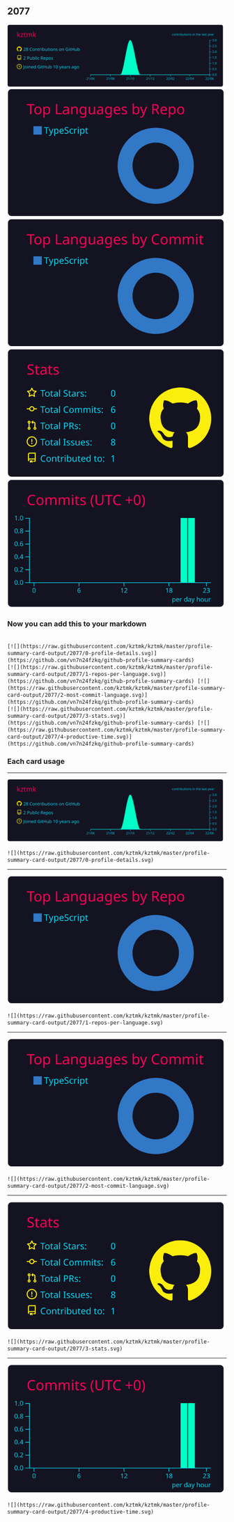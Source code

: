 ## 2077

[![](./0-profile-details.svg)](https://github.com/vn7n24fzkq/github-profile-summary-cards)
[![](./1-repos-per-language.svg)](https://github.com/vn7n24fzkq/github-profile-summary-cards) [![](./2-most-commit-language.svg)](https://github.com/vn7n24fzkq/github-profile-summary-cards)
[![](./3-stats.svg)](https://github.com/vn7n24fzkq/github-profile-summary-cards) [![](./4-productive-time.svg)](https://github.com/vn7n24fzkq/github-profile-summary-cards)
### Now you can add this to your markdown
```

[![](https://raw.githubusercontent.com/kztmk/kztmk/master/profile-summary-card-output/2077/0-profile-details.svg)](https://github.com/vn7n24fzkq/github-profile-summary-cards)
[![](https://raw.githubusercontent.com/kztmk/kztmk/master/profile-summary-card-output/2077/1-repos-per-language.svg)](https://github.com/vn7n24fzkq/github-profile-summary-cards) [![](https://raw.githubusercontent.com/kztmk/kztmk/master/profile-summary-card-output/2077/2-most-commit-language.svg)](https://github.com/vn7n24fzkq/github-profile-summary-cards)
[![](https://raw.githubusercontent.com/kztmk/kztmk/master/profile-summary-card-output/2077/3-stats.svg)](https://github.com/vn7n24fzkq/github-profile-summary-cards) [![](https://raw.githubusercontent.com/kztmk/kztmk/master/profile-summary-card-output/2077/4-productive-time.svg)](https://github.com/vn7n24fzkq/github-profile-summary-cards)

```

### Each card usage
---

![](./0-profile-details.svg)

```
![](https://raw.githubusercontent.com/kztmk/kztmk/master/profile-summary-card-output/2077/0-profile-details.svg)
```

    

---

![](./1-repos-per-language.svg)

```
![](https://raw.githubusercontent.com/kztmk/kztmk/master/profile-summary-card-output/2077/1-repos-per-language.svg)
```

    

---

![](./2-most-commit-language.svg)

```
![](https://raw.githubusercontent.com/kztmk/kztmk/master/profile-summary-card-output/2077/2-most-commit-language.svg)
```

    

---

![](./3-stats.svg)

```
![](https://raw.githubusercontent.com/kztmk/kztmk/master/profile-summary-card-output/2077/3-stats.svg)
```

    

---

![](./4-productive-time.svg)

```
![](https://raw.githubusercontent.com/kztmk/kztmk/master/profile-summary-card-output/2077/4-productive-time.svg)
```

    
